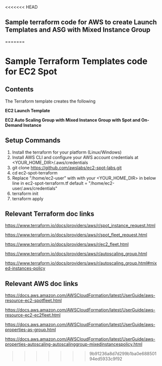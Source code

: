 <<<<<<< HEAD
## Sample terraform code for AWS to create Launch Templates and ASG with Mixed Instance Group
=======
# Sample Terraform Templates code  for EC2 Spot

## Contents   

The Terraform template creates the following 

**EC2 Launch Template**

**EC2 Auto Scaling Group with Mixed Instance Group with Spot and On-Demand Instance**


## Setup Commands

1. Install the terraform for your platform (Linux/Windows)
2. Install AWS CLI and configure your AWS account credentials at <YOUR_HOME_DIR>/.aws/credentials
3. git clone https://github.com/awslabs/ec2-spot-labs.git
4. cd ec2-spot-terraform
5. Replace "/home/ec2-user" with with your <YOUR_HOME_DIR> in below line in ec2-spot-terraform.tf 
   default = "/home/ec2-user/.aws/credentials"
6. terraform init
7. terraform apply


## Relevant Terraform doc links

https://www.terraform.io/docs/providers/aws/r/spot_instance_request.html

https://www.terraform.io/docs/providers/aws/r/spot_fleet_request.html

https://www.terraform.io/docs/providers/aws/r/ec2_fleet.html

https://www.terraform.io/docs/providers/aws/r/autoscaling_group.html

https://www.terraform.io/docs/providers/aws/r/autoscaling_group.html#mixed-instances-policy


## Relevant AWS doc links

https://docs.aws.amazon.com/AWSCloudFormation/latest/UserGuide/aws-resource-ec2-spotfleet.html

https://docs.aws.amazon.com/AWSCloudFormation/latest/UserGuide/aws-resource-ec2-ec2fleet.html

https://docs.aws.amazon.com/AWSCloudFormation/latest/UserGuide/aws-properties-as-group.html

https://docs.aws.amazon.com/AWSCloudFormation/latest/UserGuide/aws-properties-autoscaling-autoscalinggroup-mixedinstancespolicy.html 
>>>>>>> 9b91236a8d7d299b1ba0e68850194ed5933c9f92











